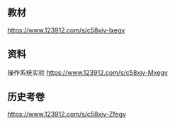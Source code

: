 ## 教材

https://www.123912.com/s/c58xjv-Ixegv

## 资料

操作系统实验 https://www.123912.com/s/c58xjv-Mxegv

## 历史考卷

https://www.123912.com/s/c58xjv-Zfegv